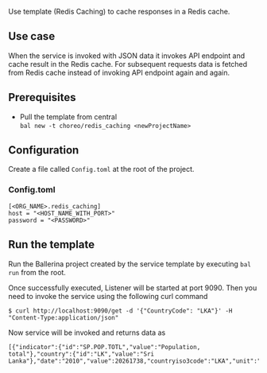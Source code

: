 Use template (Redis Caching) to cache responses in a Redis cache.

## Use case
When the service is invoked with JSON data it invokes API endpoint and cache result in the Redis cache. For subsequent requests data is fetched from Redis cache instead of invoking API endpoint again and again.

## Prerequisites
* Pull the template from central  
`bal new -t choreo/redis_caching <newProjectName>`

## Configuration
Create a file called `Config.toml` at the root of the project.

### Config.toml 
```
[<ORG_NAME>.redis_caching]
host = "<HOST_NAME_WITH_PORT>"
password = "<PASSWORD>"
```

## Run the template
Run the Ballerina project created by the service template by executing `bal run` from the root.

Once successfully executed, Listener will be started at port 9090. Then you need to invoke the service using the following curl command
```
$ curl http://localhost:9090/get -d '{"CountryCode": "LKA"}' -H "Content-Type:application/json"
```
Now service will be invoked and returns data as 
```
[{"indicator":{"id":"SP.POP.TOTL","value":"Population, total"},"country":{"id":"LK","value":"Sri Lanka"},"date":"2010","value":20261738,"countryiso3code":"LKA","unit":"","decimal":0,"obs_status":""}]
```
